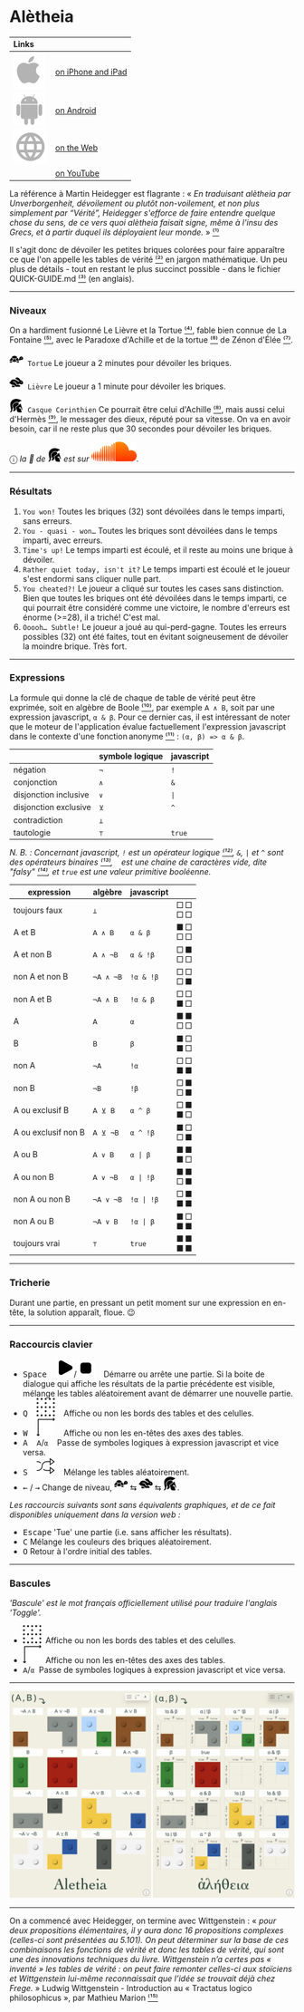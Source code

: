 # Alètheia

<!-- ⁰¹²³⁴⁵⁶⁷⁸⁹ -->

| Links                                                    |                                                                                              |
| :------------------------------------------------------- | :------------------------------------------------------------------------------------------- |
| ![Apple App Store](assets/svg/Apple_logo_grey.svg)       | [on iPhone and iPad](https://apps.apple.com/us/app/aletheia-by-%C3%A6quologica/id6476017817) |
| ![Android App Store](assets/svg/android-svgrepo-com.svg) | [on Android](https://play.google.com/store/apps/details?id=com.cthiebaud.aletheia.twa)       |
| ![WWW](assets/svg/internet-svgrepo-com.svg)              | [on the Web](https://aletheia.cthiebaud.com/)                                                |
|                                                          | [on YouTube](https://youtu.be/ayb2metdNAI)                                                   |

La référence à Martin Heidegger est flagrante : « *En traduisant alètheia par Unverborgenheit, dévoilement ou plutôt non-voilement, et non plus simplement par “Vérité”, Heidegger s'efforce de faire entendre quelque chose du sens, de ce vers quoi alètheia faisait signe, même à l'insu des Grecs, et à partir duquel ils déployaient leur monde.* » [⁽¹⁾](https://fr.wikipedia.org/wiki/Al%C3%A8theia_dans_la_philosophie_de_Martin_Heidegger)

Il s'agit donc de dévoiler les petites briques colorées pour faire apparaître ce que l'on appelle les tables de vérité [⁽²⁾](https://fr.wikipedia.org/wiki/Table_de_v%C3%A9rit%C3%A9) en jargon mathématique. Un peu plus de détails - tout en restant le plus succinct possible - dans le fichier QUICK-GUIDE.md [⁽³⁾](QUICK-GUIDE.md) (en anglais).

--- 

### Niveaux

On a hardiment fusionné Le Lièvre et la Tortue [⁽⁴⁾](https://fr.wikipedia.org/wiki/Le_Li%C3%A8vre_et_la_Tortue_(La_Fontaine)), fable bien connue de La Fontaine [⁽⁵⁾](https://fr.wikipedia.org/wiki/Jean_de_La_Fontaine), avec le Paradoxe d'Achille et de la tortue [⁽⁶⁾](https://fr.wikipedia.org/wiki/Paradoxe_d%27Achille_et_de_la_tortue) de Zénon d'Élée [⁽⁷⁾](https://fr.wikipedia.org/wiki/Z%C3%A9non_d%27%C3%89l%C3%A9e).

<img src="svg/tortoise-fill-svgrepo-com.svg" style="width: 24px;">&nbsp; `Tortue` Le joueur a 2 minutes pour dévoiler les briques.

<img src="svg/hare-fill-svgrepo-com.svg" style="width: 24px;">&nbsp; `Lièvre` Le joueur a 1 minute pour dévoiler les briques.

<img src="svg/ancient-greek-helmet-1-svgrepo-com.svg" style="width: 24px;">&nbsp; `Casque Corinthien` Ce pourrait être celui d'Achille [⁽⁸⁾](https://fr.wikipedia.org/wiki/Achille), mais aussi celui d'Hermès [⁽⁹⁾](https://fr.wikipedia.org/wiki/Herm%C3%A8s), le messager des dieux, réputé pour sa vitesse. On va en avoir besoin, car il ne reste plus que 30 secondes pour dévoiler les briques.

ⓘ *la 🎵 de <img src="svg/ancient-greek-helmet-1-svgrepo-com.svg" alt="Achilles" style="width: 24px;">
est sur [![SoundCloud](svg/soundcloud.svg)](https://soundcloud.com/christophe-thiebaud/aletheia?si=83569a3c774e4cdf84c684e74478af34).*

--- 

### Résultats

1. `You won!` Toutes les briques (32) sont dévoilées dans le temps imparti, sans erreurs.
2. `You - quasi - won…` Toutes les briques sont dévoilées dans le temps imparti, avec erreurs.
3. `Time's up!` Le temps imparti est écoulé, et il reste au moins une brique à dévoiler.
4. `Rather quiet today, isn't it?` Le temps imparti est écoulé et le joueur s'est endormi sans cliquer nulle part.
5. `You cheated?!` Le joueur a cliqué sur toutes les cases sans distinction. Bien que toutes les briques ont été dévoilées dans le temps imparti, ce qui pourrait être considéré comme une victoire, le nombre d'erreurs est énorme (>=28), il a triché! C'est mal.
6. `Ooooh… Subtle!` Le joueur a joué au qui-perd-gagne. Toutes les erreurs possibles (32) ont été faites, tout en évitant soigneusement de dévoiler la moindre brique. Très fort.

--- 

### Expressions

La formule qui donne la clé de chaque de table de vérité peut être exprimée, soit en algèbre de Boole [⁽¹⁰⁾](https://fr.wikipedia.org/wiki/Alg%C3%A8bre_de_Boole_(logique)), par exemple `𝖠 ∧ 𝖡`, soit par une expression javascript, `α & β`. Pour ce dernier cas, il est intéressant de noter que le moteur de l'application évalue factuellement l'expression javascript dans le contexte d'une fonction anonyme [⁽¹¹⁾](https://fr.wikipedia.org/wiki/Fonction_anonyme) : `(α, β) => α & β`.

|  | symbole logique | javascript |
|---|---|---|
| négation              | `¬`  | `!`   |
| conjonction           | `∧`  | `&`   |
| disjonction inclusive | `∨`  | `\|`  |
| disjonction exclusive | `⊻`  | `^`   |
| contradiction         | `⊥`  | ` `   |
| tautologie            | `⊤`  | `true`|

*N. B. : Concernant javascript, `!` est un opérateur logique [⁽¹²⁾](https://developer.mozilla.org/fr/docs/Web/JavaScript/Guide/Expressions_and_operators#op%C3%A9rateurs_logiques), `&`, `|` et `^` sont des opérateurs binaires [⁽¹³⁾](https://developer.mozilla.org/fr/docs/Web/JavaScript/Guide/Expressions_and_operators#op%C3%A9rateurs_binaires), ` ` est une chaine de caractères vide, dite "falsy" [⁽¹⁴⁾](https://fr.wiktionary.org/wiki/falsy), et `true` est une valeur primitive booléenne.*

<!-- https://fr.wikipedia.org/wiki/Liste_de_symboles_logiques -->

| expression | algèbre | javascript |  |
|---|---|---|---|
| toujours faux       | `⊥`       | ` `        | □ □<br>□ □ |
| A et B              | `𝖠 ∧ 𝖡`   | `α & β`    | ■ □<br>□ □ |
| A et non B          | `𝖠 ∧ ¬𝖡`  | `α & !β`   | □ ■<br>□ □ |
| non A et non B      | `¬𝖠 ∧ ¬𝖡` | `!α & !β`  | □ □<br>□ ■ |
| non A et B          | `¬𝖠 ∧ 𝖡`  | `!α & β`   | □ □<br>■ □ |
| A                   | `𝖠`       | `α`        | ■ ■<br>□ □ |
| B                   | `𝖡`       | `β`        | ■ □<br>■ □ |
| non A               | `¬𝖠`      | `!α`       | □ □<br>■ ■ |
| non B               | `¬𝖡`      | `!β`       | □ ■<br>□ ■ |
| A ou exclusif B     | `𝖠 ⊻ 𝖡`   | `α ^ β`    | □ ■<br>■ □ | 
| A ou exclusif non B | `𝖠 ⊻ ¬𝖡`  | `α ^ !β`   | ■ □<br>□ ■ |
| A ou B              | `𝖠 ∨ 𝖡`   | `α \| β`   | ■ ■<br>■ □ |
| A ou non B          | `𝖠 ∨ ¬𝖡`  | `α \| !β`  | ■ ■<br>□ ■ |
| non A ou non B      | `¬𝖠 ∨ ¬𝖡` | `!α \| !β` | □ ■<br>■ ■ |
| non A ou B          | `¬𝖠 ∨ 𝖡`  | `!α \| β`  | ■ □<br>■ ■ |
| toujours vrai       | `⊤`       | `true`     | ■ ■<br>■ ■ |

--- 

### Tricherie

Durant une partie, en pressant un petit moment sur une expression en en-tête, la solution apparaît, floue. 😉 

--- 

### Raccourcis clavier

* <kbd>Space</kbd> &nbsp;&nbsp;&nbsp;<img src="svg/b-start.svg">/<img src="svg/b-stop.svg" >&nbsp;&nbsp;&nbsp; Démarre ou arrête une partie. Si la boite de dialogue qui affiche les résultats de la partie précédente est visible, mélange les tables aléatoirement avant de démarrer une nouvelle partie.
* <kbd>Q</kbd> &nbsp;&nbsp;&nbsp;<img src="svg/b-grid.svg"   >&nbsp;&nbsp;&nbsp; Affiche ou non les bords des tables et des celulles.
* <kbd>W</kbd> &nbsp;&nbsp;&nbsp;<img src="svg/b-axes.svg"   >&nbsp;&nbsp;&nbsp; Affiche ou non les en-têtes des axes des tables.
* <kbd>A</kbd> &nbsp;&nbsp;&nbsp;`𝖠`/`α`&nbsp;&nbsp;&nbsp; Passe de symboles logiques à expression javascript et vice versa.
* <kbd>S</kbd> &nbsp;&nbsp;&nbsp;<img src="svg/b-shuffle.svg">&nbsp;&nbsp;&nbsp; Mélange les tables aléatoirement.
* <kbd>←</kbd> / <kbd>→</kbd> Change de niveau, <img src="svg/tortoise-fill-svgrepo-com.svg" style="width: 24px;"> ⇆ <img src="svg/hare-fill-svgrepo-com.svg" style="width: 24px;"> ⇆ <img src="svg/ancient-greek-helmet-1-svgrepo-com.svg" style="width: 24px;">.

*Les raccourcis suivants sont sans équivalents graphiques, et de ce fait disponibles uniquement dans la version web :*
* <kbd>Escape</kbd> 'Tue' une partie (i.e. sans afficher les résultats). 
* <kbd>C</kbd> Mélange les couleurs des briques aléatoirement.
* <kbd>O</kbd> Retour à l'ordre initial des tables.

--- 

### Bascules 

*'Bascule' est le mot français officiellement utilisé pour traduire l'anglais 'Toggle'.*

* <img src="svg/b-grid.svg" >&nbsp; Affiche ou non les bords des tables et des celulles.
* <img src="svg/b-axes.svg" >&nbsp; Affiche ou non les en-têtes des axes des tables.
* `𝖠`/`α`&nbsp; Passe de symboles logiques à expression javascript et vice versa.

--- 

![ἀλήθεια](screenshots/2024-03-20_2330x1688.jpg)

--- 

On a commencé avec Heidegger, on termine avec Wittgenstein : « *pour deux propositions élémentaires, il y aura donc 16 propositions complexes (celles-ci sont présentées au 5.101). On peut déterminer sur la base de ces combinaisons les fonctions de vérité et donc les tables de vérité, qui sont une des innovations techniques du livre. Wittgenstein n’a certes pas « inventé » les tables de vérité : on peut faire remonter celles-ci aux stoïciens et Wittgenstein lui-même reconnaissait que l’idée se trouvait déjà chez Frege.* » Ludwig Wittgenstein - Introduction au « Tractatus logico philosophicus », par Mathieu Marion [⁽¹⁵⁾](https://www.cairn.info/ludwig-wittgenstein--9782130533344-page-85.htm)
